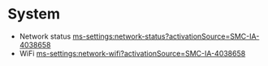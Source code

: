 # System

- Network status <ms-settings:network-status?activationSource=SMC-IA-4038658>
- WiFi <ms-settings:network-wifi?activationSource=SMC-IA-4038658>
